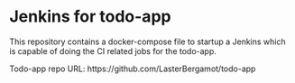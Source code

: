 <h1>Jenkins for todo-app</h1>

<p>This repository contains a docker-compose file to startup a Jenkins which is capable of doing the CI related jobs for the todo-app.</p>

<p>Todo-app repo URL: https://github.com/LasterBergamot/todo-app</p>
